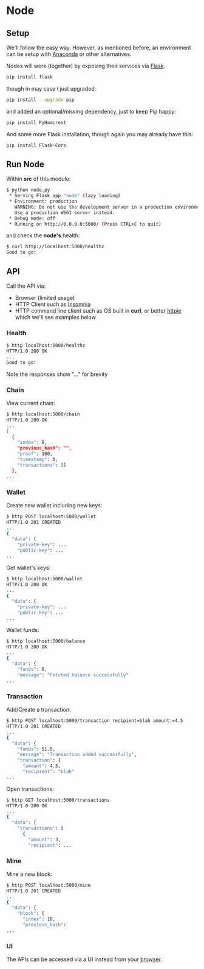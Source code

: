 # Node

## Setup

We'll follow the easy way.
However, as mentioned before, an environment can be setup with [Anaconda](https://anaconda.org/anaconda/anaconda-navigator) or other alternatives.

Nodes will work (together) by exposing their services via [Flask](http://flask.pocoo.org/).

```bash
pip install flask
```

though in may case I just upgraded:

```bash
pip install --upgrade pip
```

and added an optional/missing dependency, just to keep Pip happy:

```bash
pip install PyHamcrest
```

And some more Flask installation, though again you may already have this:

```bash
pip install Flask-Cors
```

## Run Node

Within **src** of this module:

```bash
$ python node.py
 * Serving Flask app "node" (lazy loading)
 * Environment: production
   WARNING: Do not use the development server in a production environment.
   Use a production WSGI server instead.
 * Debug mode: off
 * Running on http://0.0.0.0:5000/ (Press CTRL+C to quit)
```

and check the **node's** health:

```bash
$ curl http://localhost:5000/healthz
Good to go!
```

## API

Call the API via:

- Browser (limited usage)
- HTTP Client such as [Insomnia](https://insomnia.rest/)
- HTTP command line client such as OS built in **curl**, or better [httpie](https://httpie.org) which we'll see examples below

### Health

```bash
$ http localhost:5000/healthz
HTTP/1.0 200 OK
...
Good to go!
```

Note the responses show "..." for brevity

### Chain

View current chain:

```bash
$ http localhost:5000/chain
HTTP/1.0 200 OK
...
[
  {
    "index": 0,
    "previous_hash": "",
    "proof": 100,
    "timestamp": 0,
    "transactions": []
  },
...
```

### Wallet

Create new wallet including new keys:

```bash
$ http POST localhost:5000/wallet
HTTP/1.0 201 CREATED
...
{
  "data": {
    "private-key": ...
    "public-key": ...
...
```

Get wallet's keys:

```bash
$ http localhost:5000/wallet
HTTP/1.0 200 OK
...
{
  "data": {
    "private-key": ...
    "public-key": ...
...
```

Wallet funds:

```bash
$ http localhost:5000/balance
HTTP/1.0 200 OK
...
{
  "data": {
    "funds": 0,
    "message": "Fetched balance successfully"
...
```

### Transaction

Add/Create a transaction:

```bash
$ http POST localhost:5000/transaction recipient=blah amount:=4.5
HTTP/1.0 201 CREATED
...
{
  "data": {
    "funds": 51.5,
    "message": "Transaction added successfully",
    "transaction": {
      "amount": 4.5,
      "recipient": "blah"
...
```

Open transactions:

```bash
$ http GET localhost:5000/transactions
HTTP/1.0 200 OK
...
{
  "data": {
    "transactions": [
      {
        "amount": 3,
        "recipient": ...
```

### Mine

Mine a new block:

```bash
$ http POST localhost:5000/mine
HTTP/1.0 201 CREATED
...
{
  "data": {
    "block": {
      "index": 10,
      "previous_hash":
...
```

### UI

The APIs can be accessed via a UI instead from your [browser](http://localhost:5000).